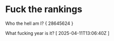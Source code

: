 # Fuck the rankings

Who the hell am I?
{ 28645624 }

What fucking year is it?
[ 2025-04-11T13:06:40Z ]
